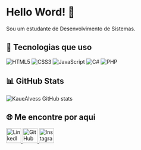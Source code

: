 # Hello Word! 👋

Sou um estudante de Desenvolvimento de Sistemas.

## 🚀 Tecnologias que uso

![HTML5](https://img.shields.io/badge/-HTML5-E34F26?logo=html5&logoColor=fff)
![CSS3](https://img.shields.io/badge/-CSS3-1572B6?logo=css3&logoColor=fff)
![JavaScript](https://img.shields.io/badge/-JavaScript-F7DF1E?logo=javascript&logoColor=000)
![C#](https://img.shields.io/badge/-C%23-239120?logo=c-sharp&logoColor=fff)
![PHP](https://img.shields.io/badge/-PHP-777BB4?logo=php&logoColor=fff)


## 📊 GitHub Stats

![KaueAlvess GitHub stats](https://github-readme-stats.vercel.app/api?username=KaueAlvess&show_icons=true&theme=dracula)

## 🌐 Me encontre por aqui

<a href="[https://www.linkedin.com/in/seuusuario](https://www.linkedin.com/in/kaue-alves-696a1b34b?utm_source=share&utm_campaign=share_via&utm_content=profile&utm_medium=android_app)" target="_blank">
  <img src="https://media.giphy.com/media/p4NLw3I4U0idi/giphy.gif" width="40" alt="LinkedIn"/>
</a>
<a href="https://github.com/KaueAlvess" target="_blank">
  <img src="https://media.giphy.com/media/9J7tdYltWyXIY/giphy.gif" width="40" alt="GitHub"/>
</a>
<a href="https://www.instagram.com/kayrysht" target="_blank">
  <img src="https://media.giphy.com/media/3o7bu3XilJ5BOiSGic/giphy.gif" width="40" alt="Instagram"/>
</a>

